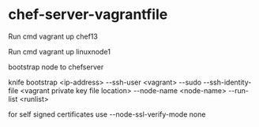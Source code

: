 # chef-server-vagrantfile

  Run cmd vagrant up chef13 
  
  Run cmd vagrant up linuxnode1 
  
  bootstrap node to chefserver
  
  knife bootstrap \<ip-address\> --ssh-user \<vagrant\> --sudo --ssh-identity-file \<vagrant private key file location\> --node-name \<node-name\> --run-list \<runlist\> 
  
  for self signed certificates use --node-ssl-verify-mode none
